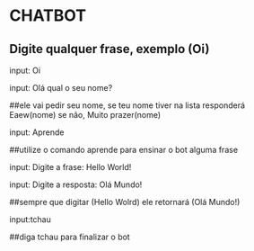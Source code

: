 # CHATBOT

## Digite qualquer frase, exemplo (Oi)

input: Oi

input: Olá qual o seu nome?

##ele vai pedir seu nome, se teu nome tiver na lista responderá Eaew(nome) se não, Muito prazer(nome)

input: Aprende

##utilize o comando aprende para ensinar o bot alguma frase

input: Digite a frase: Hello World!

input: Digite a resposta: Olá Mundo!

##sempre que digitar (Hello Wolrd) ele retornará (Olá Mundo!)

input:tchau

##diga tchau para finalizar o bot
